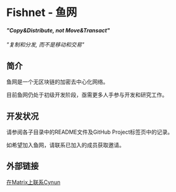 # Fishnet - 鱼网

#### *"Copy&Distribute, not Move&Transact"*
*"复制和分发, 而不是移动和交易"*

## 简介

鱼网是一个无区块链的加密去中心化网络。

目前鱼网仍处于初级开发阶段，亟需更多人手参与开发和研究工作。

## 开发状况

请参阅各子目录中的README文件及GitHub Project标签页中的记录。

如希望加入鱼网，请联系已加入的成员获取邀请。

## 外部链接

[在Matrix上联系Cynun](https://matrix.to/#/@cynun:matrix.org)